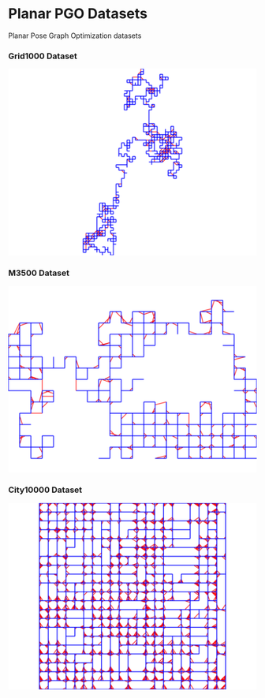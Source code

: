 # Planar PGO Datasets
Planar Pose Graph Optimization datasets

### Grid1000 Dataset
![intel dataset](images/g1000_gt.svg)

### M3500 Dataset
![intel dataset](images/m3500_gt.svg)

### City10000 Dataset
![intel dataset](images/c10k_gt.svg)